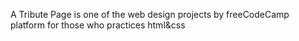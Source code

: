A Tribute Page is one of the web design projects by freeCodeCamp platform for those who practices html&css